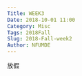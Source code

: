 ```yaml
---
Title: WEEK3
Date: 2018-10-01 11:00
Category: Misc
Tags: 2018Fall
Slug: 2018-Fall-week2
Author: NFUMDE
---
```


放假

<!-- PELICAN_END_SUMMARY -->

